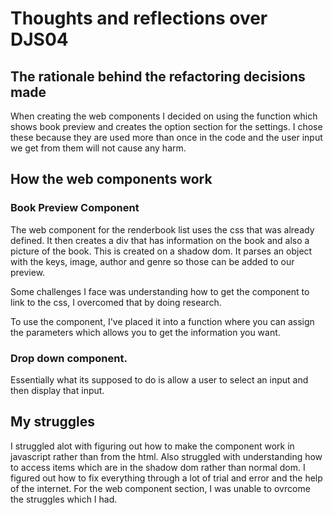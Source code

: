 # Thoughts and reflections over DJS04

## The rationale behind the refactoring decisions made

When creating the web components I decided on using the function which shows book preview and creates the option section for the settings. I chose these because they are used more than once in the code and the user input we get from them will not cause any harm. 

## How the web components work

### Book Preview Component

The web component for the renderbook list uses the css that was already defined. It then creates a div that has information on the book and also a picture of the book. This is created on a shadow dom. It parses an object with the keys, image, author and genre so those can be added to our preview. 

Some challenges I face was understanding how to get the component to link to the css, I overcomed that by doing research. 

To use the component, I've placed it into a function where you can assign the parameters which allows you to get the information you want. 

### Drop down component.

Essentially what its supposed to do is allow a user to select an input and then display that input. 

## My struggles

I struggled alot with figuring out how to make the component work in javascript rather than from the html. Also struggled with understanding how to access items which are in the shadow dom rather than normal dom. I figured out how to fix everything through a lot of trial and error and the help of the internet. For the web component section, I was unable to ovrcome the struggles which I had. 

